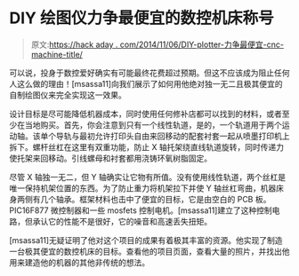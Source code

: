 # DIY 绘图仪力争最便宜的数控机床称号

> 原文:[https://hack aday . com/2014/11/06/DIY-plotter-力争最便宜-cnc-machine-title/](https://hackaday.com/2014/11/06/diy-plotter-strives-for-cheapest-cnc-machine-title/)

可以说，投身于数控爱好确实有可能最终花费超过预期。但这不应该成为阻止任何人这么做的理由！[msassa11]向我们展示了如何用他绝对独一无二且极其便宜的自制绘图仪来完全实现这一效果。

设计目标是尽可能降低机器成本，同时使用任何修补店都可以找到的材料，或者至少在当地购买。首先，你会注意到只有一个线性轨道，是的，一个轨道用于两个运动轴。该单个导轨与最初允许打印头自由来回移动的配套衬套一起从喷墨打印机上拆下。螺杆丝杠在这里有双重功能，防止 X 轴托架绕直线轨道旋转，同时传递力使托架来回移动。引线螺母和衬套都用浇铸环氧树脂固定。

尽管 X 轴独一无二，但 Y 轴确实让它物有所值。没有使用线性轨道，两个丝杠是唯一保持机架位置的东西。为了防止重力将机架拉下并使 Y 轴丝杠弯曲，机器床身两侧有几个轴承。框架材料也击中了便宜的目标，它是由空白的 PCB 板。PIC16F877 微控制器和一些 mosfets 控制电机。[msassa11]建立了这种控制电路，但承认它的性能不是很好，它的噪音和高速丢失扭矩。

[msassa11]无疑证明了他对这个项目的成果有着极其丰富的资源。他实现了制造一台极其便宜的数控机床的目标。查看他的项目页面，查看大量的照片，并找出他用来建造他的机器的其他非传统的想法。